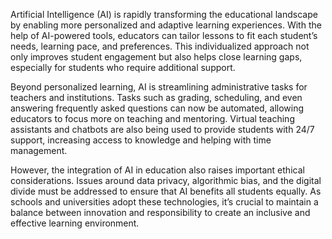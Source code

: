 Artificial Intelligence (AI) is rapidly transforming the educational landscape by enabling more personalized and adaptive learning experiences. With the help of AI-powered tools, educators can tailor lessons to fit each student’s needs, learning pace, and preferences. This individualized approach not only improves student engagement but also helps close learning gaps, especially for students who require additional support.

Beyond personalized learning, AI is streamlining administrative tasks for teachers and institutions. Tasks such as grading, scheduling, and even answering frequently asked questions can now be automated, allowing educators to focus more on teaching and mentoring. Virtual teaching assistants and chatbots are also being used to provide students with 24/7 support, increasing access to knowledge and helping with time management.

However, the integration of AI in education also raises important ethical considerations. Issues around data privacy, algorithmic bias, and the digital divide must be addressed to ensure that AI benefits all students equally. As schools and universities adopt these technologies, it’s crucial to maintain a balance between innovation and responsibility to create an inclusive and effective learning environment.